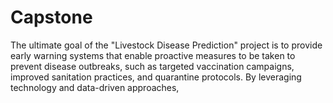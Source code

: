 # Capstone
The ultimate goal of the "Livestock Disease Prediction" project is to provide early warning systems that enable proactive measures to be taken to prevent disease outbreaks, such as targeted vaccination campaigns, improved sanitation practices, and quarantine protocols. By leveraging technology and data-driven approaches, 
